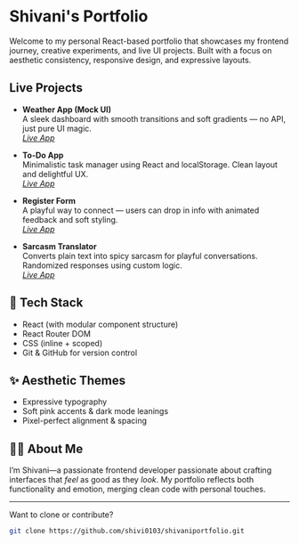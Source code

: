 # Shivani's Portfolio 

Welcome to my personal React-based portfolio that showcases my frontend journey, creative experiments, and live UI projects. Built with a focus on aesthetic consistency, responsive design, and expressive layouts.

## Live Projects

- **Weather App (Mock UI)**  
  A sleek dashboard with smooth transitions and soft gradients — no API, just pure UI magic.  
  _[Live App](https://yourdomain/weather)_

- **To-Do App**  
  Minimalistic task manager using React and localStorage. Clean layout and delightful UX.  
  _[Live App](https://yourdomain/todo)_

- **Register Form**  
  A playful way to connect — users can drop in info with animated feedback and soft styling.  
  _[Live App](https://yourdomain/register)_

- **Sarcasm Translator**  
  Converts plain text into spicy sarcasm for playful conversations. Randomized responses using custom logic.  
  _[Live App](https://yourdomain/translator)_

## 🌈 Tech Stack

- React (with modular component structure)
- React Router DOM
- CSS (inline + scoped)
- Git & GitHub for version control

## ✨ Aesthetic Themes

- Expressive typography
- Soft pink accents & dark mode leanings
- Pixel-perfect alignment & spacing

## 🙋‍♀️ About Me

I’m Shivani—a passionate frontend developer passionate about crafting interfaces that *feel* as good as they *look*. My portfolio reflects both functionality and emotion, merging clean code with personal touches.

---

Want to clone or contribute?  
```bash
git clone https://github.com/shivi0103/shivaniportfolio.git